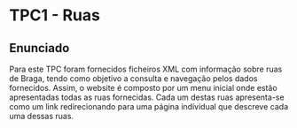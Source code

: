 # TPC1 - Ruas

## Enunciado

Para este TPC foram fornecidos ficheiros XML com informação sobre ruas de Braga, tendo como objetivo a consulta e navegação pelos dados fornecidos. Assim, o website é composto por um menu inicial onde estão apresentadas todas as ruas fornecidas. Cada um destas ruas apresenta-se como um link redirecionando para uma página individual que descreve cada uma dessas ruas.
